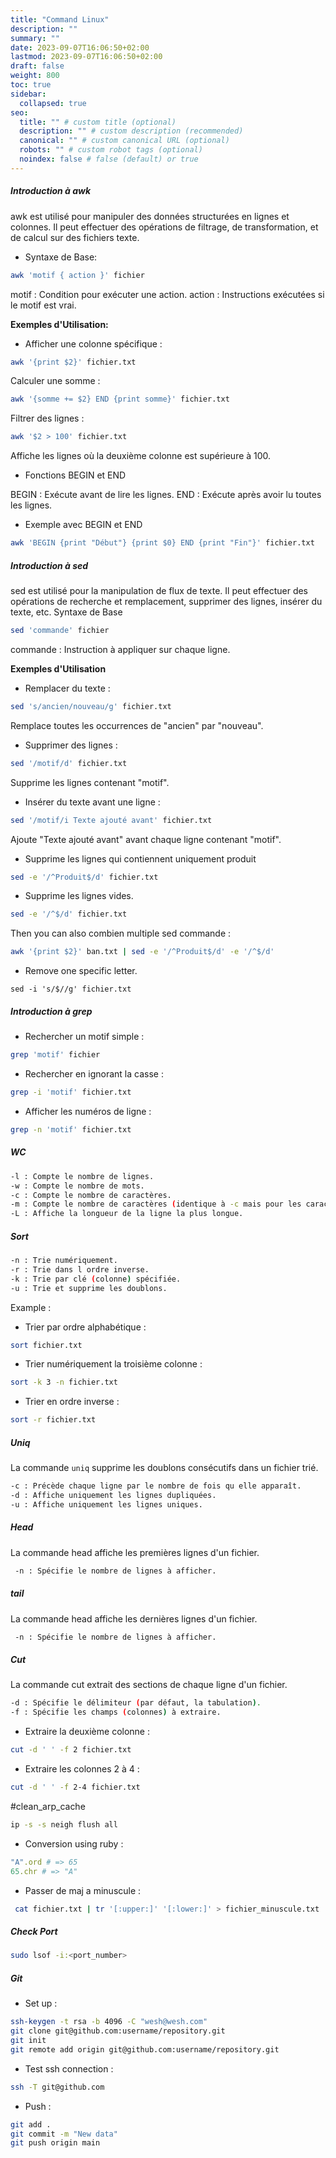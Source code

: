 ```yaml
---
title: "Command Linux"
description: ""
summary: ""
date: 2023-09-07T16:06:50+02:00
lastmod: 2023-09-07T16:06:50+02:00
draft: false
weight: 800
toc: true
sidebar:
  collapsed: true
seo:
  title: "" # custom title (optional)
  description: "" # custom description (recommended)
  canonical: "" # custom canonical URL (optional)
  robots: "" # custom robot tags (optional)
  noindex: false # false (default) or true
---
```


##### Introduction à awk

awk est utilisé pour manipuler des données structurées en lignes et colonnes. Il peut effectuer des opérations de filtrage, de transformation, et de calcul sur des fichiers texte.

- Syntaxe de Base:

```sh
awk 'motif { action }' fichier
```

motif : Condition pour exécuter une action.
action : Instructions exécutées si le motif est vrai.

**Exemples d'Utilisation:**

- Afficher une colonne spécifique :

```bash
awk '{print $2}' fichier.txt
```

Calculer une somme :

```bash
awk '{somme += $2} END {print somme}' fichier.txt
```

Filtrer des lignes :

```bash
awk '$2 > 100' fichier.txt
```
Affiche les lignes où la deuxième colonne est supérieure à 100.

- Fonctions BEGIN et END

BEGIN : Exécute avant de lire les lignes.
END : Exécute après avoir lu toutes les lignes.

- Exemple avec BEGIN et END

```bash
awk 'BEGIN {print "Début"} {print $0} END {print "Fin"}' fichier.txt
```


##### Introduction à sed

sed est utilisé pour la manipulation de flux de texte. Il peut effectuer des opérations de recherche et remplacement, supprimer des lignes, insérer du texte, etc.
Syntaxe de Base

```bash
sed 'commande' fichier
````
commande : Instruction à appliquer sur chaque ligne.

**Exemples d'Utilisation**

- Remplacer du texte :

```bash
sed 's/ancien/nouveau/g' fichier.txt
```
Remplace toutes les occurrences de "ancien" par "nouveau".

- Supprimer des lignes :

```bash
sed '/motif/d' fichier.txt
```
Supprime les lignes contenant "motif".

- Insérer du texte avant une ligne :

```bash
sed '/motif/i Texte ajouté avant' fichier.txt
```
Ajoute "Texte ajouté avant" avant chaque ligne contenant "motif".

- Supprime les lignes qui contiennent uniquement produit
```sh
sed -e '/^Produit$/d' fichier.txt 
```

- Supprime les lignes vides.
```sh
sed -e '/^$/d' fichier.txt
```

Then you can also combien multiple sed commande : 
```sh
awk '{print $2}' ban.txt | sed -e '/^Produit$/d' -e '/^$/d'
```

- Remove one specific letter. 
```
sed -i 's/$//g' fichier.txt
```
##### Introduction à grep

- Rechercher un motif simple :
```bash
grep 'motif' fichier
```

- Rechercher en ignorant la casse :

```bash
grep -i 'motif' fichier.txt
```

- Afficher les numéros de ligne :

```bash
grep -n 'motif' fichier.txt
```

##### WC 

```sh
-l : Compte le nombre de lignes. 
-w : Compte le nombre de mots. 
-c : Compte le nombre de caractères. 
-m : Compte le nombre de caractères (identique à -c mais pour les caractères multioctets). 
-L : Affiche la longueur de la ligne la plus longue.
```

##### Sort 
```sh
-n : Trie numériquement. 
-r : Trie dans l ordre inverse. 
-k : Trie par clé (colonne) spécifiée. 
-u : Trie et supprime les doublons.
```

Example : 

- Trier par ordre alphabétique :
```bash
sort fichier.txt
```
- Trier numériquement la troisième colonne :
```bash
sort -k 3 -n fichier.txt
```
- Trier en ordre inverse :
```bash
sort -r fichier.txt
```

##### Uniq

La commande `uniq` supprime les doublons consécutifs dans un fichier trié. 

```sh
-c : Précède chaque ligne par le nombre de fois qu elle apparaît.
-d : Affiche uniquement les lignes dupliquées.
-u : Affiche uniquement les lignes uniques.
```

##### Head
La commande head affiche les premières lignes d'un fichier.

```sh
 -n : Spécifie le nombre de lignes à afficher.
```

##### tail
La commande head affiche les dernières lignes d'un fichier.

```sh
 -n : Spécifie le nombre de lignes à afficher.
```

##### Cut

La commande cut extrait des sections de chaque ligne d'un fichier.

```sh
-d : Spécifie le délimiteur (par défaut, la tabulation).
-f : Spécifie les champs (colonnes) à extraire.
```

- Extraire la deuxième colonne :

```bash
cut -d ' ' -f 2 fichier.txt
```
- Extraire les colonnes 2 à 4 :

```bash
cut -d ' ' -f 2-4 fichier.txt
```

#clean_arp_cache

```sh
ip -s -s neigh flush all
```

- Conversion  using ruby : 
```ruby
"A".ord # => 65
65.chr # => "A"
```

- Passer de maj a minuscule :
```sh
 cat fichier.txt | tr '[:upper:]' '[:lower:]' > fichier_minuscule.txt
```

##### Check Port 

```sh
sudo lsof -i:<port_number>
```

##### Git

- Set up :
```sh
ssh-keygen -t rsa -b 4096 -C "wesh@wesh.com"
git clone git@github.com:username/repository.git
git init
git remote add origin git@github.com:username/repository.git
```

- Test ssh connection : 
```sh
ssh -T git@github.com
```

- Push :
```sh
git add .
git commit -m "New data"
git push origin main
```